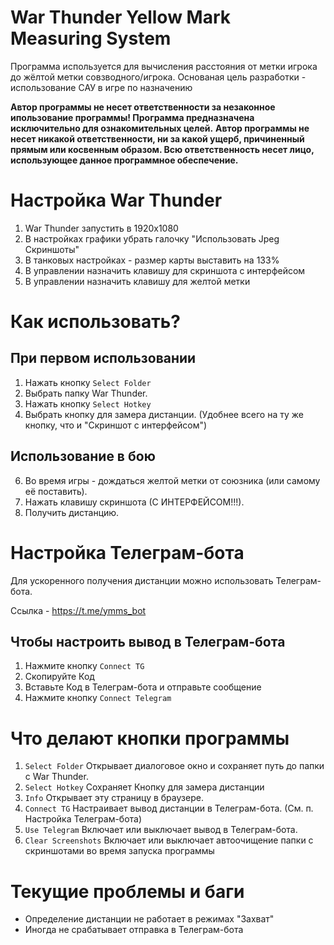 # War Thunder Yellow Mark Measuring System
Программа используется для вычисления расстояния от метки игрока до жёлтой метки совзводного/игрока.
Основаная цель разработки - использование САУ в игре по назначению

**Автор программы не несет ответственности за незаконное ипользование программы! Программа предназначена исключительно для ознакомительных целей.**
**Автор программы не несет никакой ответственности, ни за какой ущерб, причиненный прямым или косвенным образом. Всю ответственность несет лицо, использующее данное программное обеспечение.**

# Настройка War Thunder
1. War Thunder запустить в 1920х1080
2. В настройках графики убрать галочку "Использовать Jpeg Скриншоты"
3. В танковых настройках - размер карты выставить на 133%
4. В управлении назначить клавишу для скриншота с интерфейсом
5. В управлении назначить клавишу для желтой метки

# Как использовать?
## При первом использовании
1. Нажать кнопку `Select Folder`
2. Выбрать папку War Thunder.
3. Нажать кнопку `Select Hotkey`
4. Выбрать кнопку для замера дистанции. (Удобнее всего на ту же кнопку, что и "Скриншот с интерфейсом")

## Использование в бою
6. Во время игры - дождаться желтой метки от союзника (или самому её поставить).
7. Нажать клавишу скриншота (С ИНТЕРФЕЙСОМ!!!).
8. Получить дистанцию.

# Настройка Телеграм-бота
Для ускоренного получения дистанции можно использовать Телеграм-бота.

Ссылка - https://t.me/ymms_bot

## Чтобы настроить вывод в Телеграм-бота
1. Нажмите кнопку `Connect TG`
2. Скопируйте Код
3. Вставьте Код в Телеграм-бота и отправьте сообщение
4. Нажмите кнопку `Connect Telegram`


# Что делают кнопки программы
1. `Select Folder` Открывает диалоговое окно и сохраняет путь до папки с War Thunder.
2. `Select Hotkey` Сохраняет Кнопку для замера дистанции
3. `Info` Открывает эту страницу в браузере.
4. `Connect TG`  Настраивает вывод дистанции в Телеграм-бота. (См. п. Настройка Телеграм-бота)
5. `Use Telegram` Включает или выключает вывод в Телеграм-бота.
6. `Clear Screenshots` Включает или выключает автоочищение папки с скриншотами во время запуска программы

# Текущие проблемы и баги
- Определение дистанции не работает в режимах "Захват"
- Иногда не срабатывает отправка в Телеграм-бота
